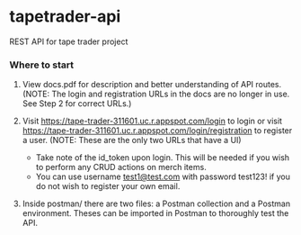 # tapetrader-api
REST API for tape trader project

### Where to start
1. View docs.pdf for description and better understanding of API routes. (NOTE: The login and registration URLs in the docs are no longer in use. See Step 2 for correct URLs.)
2. Visit https://tape-trader-311601.uc.r.appspot.com/login to login or visit https://tape-trader-311601.uc.r.appspot.com/login/registration to register a user. (NOTE: These are the only two URLs that have a UI)
 
   - Take note of the id_token upon login. This will be needed if you wish to perform any CRUD actions on merch items. 
   - You can use username test1@test.com with password test123! if you do not wish to register your own email.

3. Inside postman/ there are two files: a Postman collection and a Postman environment. Theses can be imported in Postman to thoroughly test the API.
